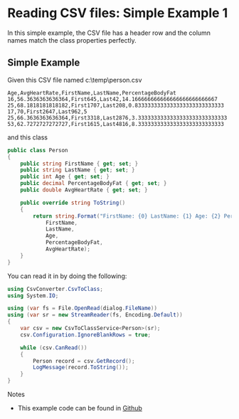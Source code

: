 # Reading CSV files:  Simple Example 1

In this simple example, the CSV file has a header row and the column names match the class properties perfectly.

## Simple Example
Given this CSV file named c:\temp\person.csv
```
Age,AvgHeartRate,FirstName,LastName,PercentageBodyFat
16,56.3636363636364,First645,Last42,14.166666666666666666666666667
25,68.1818181818182,First1707,Last208,0.8333333333333333333333333333
17,70,First2647,Last962,5
25,66.3636363636364,First3318,Last2876,3.3333333333333333333333333333
53,62.7272727272727,First1615,Last4816,8.333333333333333333333333333
```
and this class
```c#
public class Person
{
	public string FirstName { get; set; }
	public string LastName { get; set; }
	public int Age { get; set; }
	public decimal PercentageBodyFat { get; set; }
	public double AvgHeartRate { get; set; }

	public override string ToString()
	{
		return string.Format("FirstName: {0} LastName: {1} Age: {2} PercentageBodyFat: {3} AvgHeartRate: {4}",
			FirstName,
			LastName,
			Age,
			PercentageBodyFat,
			AvgHeartRate);
	}
}
```

You can read it in by doing the following:
```c#
using CsvConverter.CsvToClass;
using System.IO;

using (var fs = File.OpenRead(dialog.FileName))
using (var sr = new StreamReader(fs, Encoding.Default))
{
	var csv = new CsvToClassService<Person>(sr);
	csv.Configuration.IgnoreBlankRows = true;

	while (csv.CanRead())
	{
		Person record = csv.GetRecord();
		LogMessage(record.ToString());
	}
}
```


Notes
- This example code can be found in [Github](https://github.com/madcodemonkey/CsvConverter/tree/master/src/CsvConverter.SimpleExample1)

